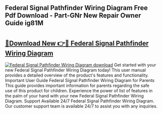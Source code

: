 ## Federal Signal Pathfinder Wiring Diagram Free Pdf Download - Part-GNr New Repair Owner Guide ig81M

# <h2><a href="http://dfj5cm1.blite.top/?on=Federal+Signal+Pathfinder+Wiring+Diagram">🔗Download New 👉🔴 Federal Signal Pathfinder Wiring Diagram</a></h2>

[![Federal Signal Pathfinder Wiring Diagram download](https://i.imgur.com/lujVjoI.png)](http://dfj5cm1.blite.top/?on=Federal+Signal+Pathfinder+Wiring+Diagram)
Get started with your new Federal Signal Pathfinder Wiring Diagram today! This user manual provides a detailed overview of the product's features and functionality. Important User Guide Federal Signal Pathfinder Wiring Diagram for Parents This guide provides important information for parents regarding the safe use of this product for children. Experience the power of list of features in the palm of your hand with your new Federal Signal Pathfinder Wiring Diagram. Support Available 24/7 Federal Signal Pathfinder Wiring Diagram. Our customer support team is available 24/7 to assist you with any inquiries.
